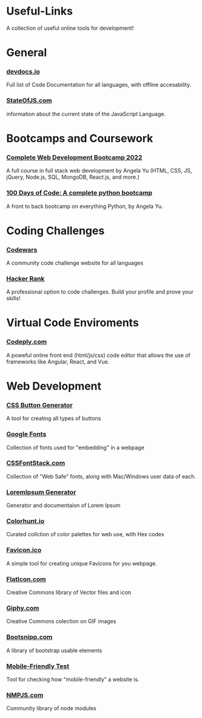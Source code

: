 # Useful-Links
A collection of useful online tools for development!

# General 
### [devdocs.io](devdocs.io)
Full list of Code Documentation for all languages, with offline accesability.
### [StateOfJS.com](stateofjs.com)
information about the current state of the JavaScript Language.

# Bootcamps and Coursework
### [Complete Web Development Bootcamp 2022](https://www.udemy.com/share/101qYw3@pDsFMn3ZaM3xDm9DqEr2xhy_8Qkx8oUxVm84Ln1radHmKJgQx6We3jOWJ01XOAJz/)
A full course in full stack web development by Angela Yu (HTML, CSS, JS, jQuery, Node.js, SQL, MongoDB, React.js, and more.)
### [100 Days of Code: A complete python bootcamp](https://www.udemy.com/share/103J8C3@J5wLVKqrvtEP4XJhElRUZLACB3vzugMoI7RyJwmm9tLj6WR9cDSxdzxjHTiMYgjz/)
A front to back bootcamp on everything Python, by Angela Yu. 

# Coding Challenges
### [Codewars](Codewars.com)
A community code challenge website for all languages
### [Hacker Rank](Hackerrank.com)
A professional option to code challenges. Build your profile and prove your skills!

# Virtual Code Enviroments
### [Codeply.com](Codeply.com)
A poweful online front end (html/js/css) code editor that allows the use of frameworks like Angular, React, and Vue. 

# Web Development
### [CSS Button Generator](https://css3buttongenerator.com/)
A tool for creating all types of buttons
### [Google Fonts](fonts.google.com)
Collection of fonts used for "embedding" in a webpage
### [CSSFontStack.com](cssfontstack.com)
Collection of "Web Safe" fonts, along with Mac/Windows user data of each.
### [LoremIpsum Generator](loremipsumgenerator.com)
Generator and documentaion of Lorem Ipsum
### [Colorhunt.io](colorhunt.io)
Curated collction of color palettes for web use, with Hex codes
### [Favicon.ico](Favicon.ico)
A simple tool for creating unique Favicons for you webpage.
### [FlatIcon.com](flaticon.com)
Creative Commons library of Vector files and icon
### [Giphy.com](giphy.com)
Creative Commons colection on GIF images
### [Bootsnipp.com](bootsnipp.com)
A library of bootstrap usable elements 
### [Mobile-Friendly Test](https://search.google.com/test/mobile-friendly)
Tool for checking how "mobile-friendly" a website is.
### [NMPJS.com](npmjs.com)
Community library of node modules
